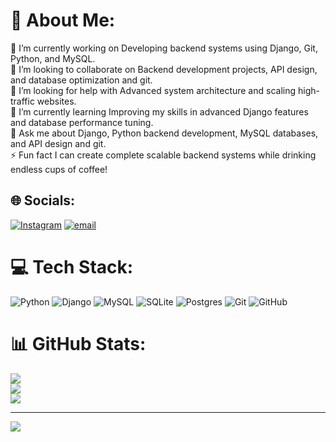 # 💫 About Me:
🔭 I’m currently working on Developing backend systems using Django, Git, Python, and MySQL.<br>👯 I’m looking to collaborate on Backend development projects, API design, and database optimization and git.<br>🤝 I’m looking for help with Advanced system architecture and scaling high-traffic websites.<br>🌱 I’m currently learning Improving my skills in advanced Django features and database performance tuning.<br>💬 Ask me about Django, Python backend development, MySQL databases, and API design and git.<br>⚡ Fun fact I can create complete scalable backend systems while drinking endless cups of coffee!


## 🌐 Socials:
[![Instagram](https://img.shields.io/badge/Instagram-%23E4405F.svg?logo=Instagram&logoColor=white)](https://instagram.com/@_miladonv) [![email](https://img.shields.io/badge/Email-D14836?logo=gmail&logoColor=white)](mailto:miladayani526@gmail.com) 

# 💻 Tech Stack:
![Python](https://img.shields.io/badge/python-3670A0?style=for-the-badge&logo=python&logoColor=ffdd54) ![Django](https://img.shields.io/badge/django-%23092E20.svg?style=for-the-badge&logo=django&logoColor=white) ![MySQL](https://img.shields.io/badge/mysql-4479A1.svg?style=for-the-badge&logo=mysql&logoColor=white) ![SQLite](https://img.shields.io/badge/sqlite-%2307405e.svg?style=for-the-badge&logo=sqlite&logoColor=white) ![Postgres](https://img.shields.io/badge/postgres-%23316192.svg?style=for-the-badge&logo=postgresql&logoColor=white) ![Git](https://img.shields.io/badge/git-%23F05033.svg?style=for-the-badge&logo=git&logoColor=white) ![GitHub](https://img.shields.io/badge/github-%23121011.svg?style=for-the-badge&logo=github&logoColor=white)
# 📊 GitHub Stats:
![](https://github-readme-stats.vercel.app/api?username=Miladayani&theme=dark&hide_border=false&include_all_commits=false&count_private=false)<br/>
![](https://nirzak-streak-stats.vercel.app/?user=Miladayani&theme=dark&hide_border=false)<br/>
![](https://github-readme-stats.vercel.app/api/top-langs/?username=Miladayani&theme=dark&hide_border=false&include_all_commits=false&count_private=false&layout=compact)

---
[![](https://visitcount.itsvg.in/api?id=Miladayani&icon=10&color=0)](https://visitcount.itsvg.in)

<!-- Proudly created with GPRM ( https://gprm.itsvg.in ) -->
